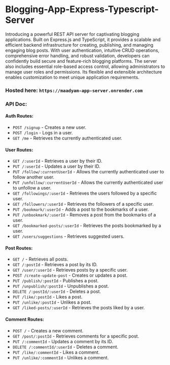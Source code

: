 # Blogging-App-Express-Typescript-Server

Introducing a powerful REST API server for captivating blogging applications. Built on Express.js and TypeScript, it provides a scalable and efficient backend infrastructure for creating, publishing, and managing engaging blog posts. With user authentication, intuitive CRUD operations, comprehensive error handling, and robust validation, developers can confidently build secure and feature-rich blogging platforms. The server also includes essential role-based access control, allowing administrators to manage user roles and permissions. Its flexible and extensible architecture enables customization to meet unique application requirements.

### Hosted here: `https://maadyam-app-server.onrender.com`


### API Doc:

#### Auth Routes:
- `POST /signup` - Creates a new user.
- `POST /login` - Logs in a user.
- `GET /me` - Retrieves the currently authenticated user.

#### User Routes:
- `GET /:userId` - Retrieves a user by their ID.
- `PUT /:userId` - Updates a user by their ID.
- `PUT /follow/:currentUserId` - Allows the currently authenticated user to follow another user.
- `PUT /unfollow/:currentUserId` - Allows the currently authenticated user to unfollow a user.
- `GET /followings/:userId` - Retrieves the users followed by a specific user.
- `GET /followers/:userId` - Retrieves the followers of a specific user.
- `PUT /bookmark/:userId` - Adds a post to the bookmarks of a user.
- `PUT /unbookmark/:userId` - Removes a post from the bookmarks of a user.
- `GET /bookmarked-posts/:userId` - Retrieves the posts bookmarked by a user.
- `GET /users/suggestions` - Retrieves suggested users.

#### Post Routes:
- `GET /` - Retrieves all posts.
- `GET /:postId` - Retrieves a post by its ID.
- `GET /user/:userId` - Retrieves posts by a specific user.
- `POST /create-update-post` - Creates or updates a post.
- `PUT /publish/:postId` - Publishes a post.
- `PUT /unpublish/:postId` - Unpublishes a post.
- `DELETE /:postId/:userId` - Deletes a post.
- `PUT /like/:postId` - Likes a post.
- `PUT /unlike/:postId` - Unlikes a post.
- `GET /liked-posts/:userId` - Retrieves the posts liked by a user.

#### Comment Routes:
- `POST /` - Creates a new comment.
- `GET /post/:postId` - Retrieves comments for a specific post.
- `PUT /:commentId` - Updates a comment by its ID.
- `DELETE /:commentId/:userId` - Deletes a comment.
- `PUT /like/:commentId` - Likes a comment.
- `PUT /unlike/:commentId` - Unlikes a comment.
